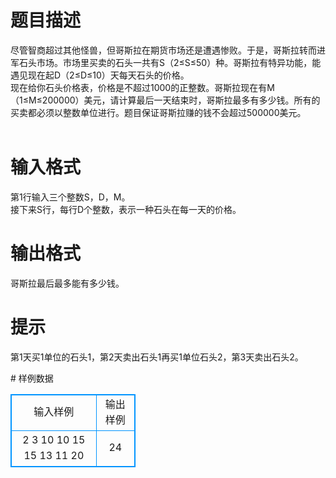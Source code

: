 # 

 
 # 题目描述 
<p>
尽管智商超过其他怪兽，但哥斯拉在期货市场还是遭遇惨败。于是，哥斯拉转而进军石头市场。市场里买卖的石头一共有S（2≤S≤50）种。哥斯拉有特异功能，能遇见现在起D（2≤D≤10）天每天石头的价格。<br>现在给你石头价格表，价格是不超过1000的正整数。哥斯拉现在有M（1≤M≤200000）美元，请计算最后一天结束时，哥斯拉最多有多少钱。所有的买卖都必须以整数单位进行。题目保证哥斯拉赚的钱不会超过500000美元。<br><br></p> 

 
 # 输入格式 
<p>
第1行输入三个整数S，D，M。<br>接下来S行，每行D个整数，表示一种石头在每一天的价格。<br></p> 

 
 # 输出格式 
<p>
哥斯拉最后最多能有多少钱。</p> 

 
 # 提示 
<p>
第1天买1单位的石头1，第2天卖出石头1再买1单位石头2，第3天卖出石头2。</p> 
# 样例数据
<style>
        table,table tr th, table tr td { border:1px solid #0094ff; }
        table { width: 200px; min-height: 25px; line-height: 25px; text-align: center; border-collapse: collapse;}   
    </style>
<table>
	<tr>
		<td>输入样例</td>
		<td>输出样例</td>
	</tr>
<tr><td>2 3 10
10 15 15
13 11 20
</td><td>24</td></tr></table>
